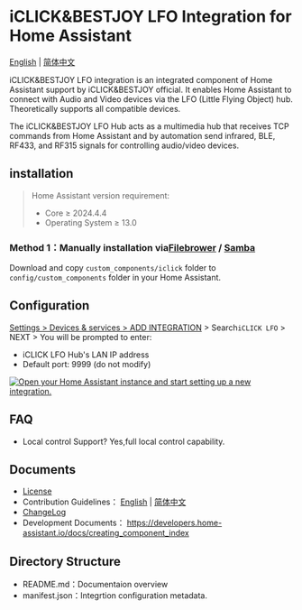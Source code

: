 # iCLICK&BESTJOY LFO Integration for Home Assistant

[English](./README.md) | [简体中文](./doc/README_zh.md)

iCLICK&BESTJOY LFO integration is an integrated component of Home Assistant support by iCLICK&BESTJOY official. It enables Home Assistant to connect with Audio and Video devices via the LFO (Little Flying Object) hub. Theoretically supports all compatible devices.

The iCLICK&BESTJOY LFO Hub acts as a multimedia hub that receives TCP commands from Home Assistant and by automation send infrared, BLE, RF433, and RF315 signals for controlling audio/video devices.

## installation

> Home Assistant version requirement:
>
> - Core $\geq$ 2024.4.4
> - Operating System $\geq$ 13.0

### Method 1：Manually installation via[Filebrower](https://github.com/alexbelgium/hassio-addons/tree/master/filebrowser) / [Samba](https://github.com/home-assistant/addons/tree/master/samba) 

Download and copy `custom_components/iclick` folder to `config/custom_components` folder in your Home Assistant.

## Configuration

[Settings > Devices & services > ADD INTEGRATION](https://my.home-assistant.io/redirect/brand/?brand=iclick) > Search`iCLICK LFO` > NEXT > You will be prompted to enter:
- iCLICK LFO Hub's LAN IP address
- Default port: 9999 (do not modify)

[![Open your Home Assistant instance and start setting up a new integration.](https://my.home-assistant.io/badges/config_flow_start.svg)](https://my.home-assistant.io/redirect/config_flow_start/?domain=iclick)


## FAQ

- Local control Support?
  Yes,full local control capability.


## Documents

- [License](../LICENSE.md)
- Contribution Guidelines： [English](../CONTRIBUTING.md) | [简体中文](./CONTRIBUTING_zh.md)
- [ChangeLog](../CHANGELOG.md)
- Development Documents： https://developers.home-assistant.io/docs/creating_component_index

## Directory Structure

- README.md：Documentaion overview
- manifest.json：Integrtion configuration metadata.
